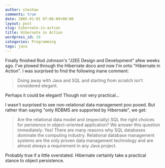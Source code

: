 ```yaml
---
author: steshaw
comments: true
date: 2005-01-01 07:06:09+00:00
layout: post
slug: hibernate-in-action
title: Hibernate in Action
wordpress_id: 19
categories: Programming
tags: java
---
```


Finally finished Rod Johnson's "J2EE Design and Development" afew weeks ago. I've plowed through the Hibernate doco and now I'm onto "Hibernate in Action". I was surprised to find the following inane comment:



<blockquote>Doing away with Java and SQL and starting from scratch isn't considered elegant.</blockquote>



Perhaps it could be elegant! Though not very practical...

I wasn't surprised to see non-relational data management poo pooed. But rather than saying "only RDBMS are supported by Hibernate", we get:



<blockquote>Are the relational data model and (especially) SQL the right choices for peristence in object-oriented application? We answer this question immediately: Yes! There are many reasons why SQL databases dominate the computing industry. Relational database management systems are the only proven data management technology and are almost always a requirement in any Java project.</blockquote>



Probably true if a little overstated. Hibernate certainly take a practical stance to object persistence.
